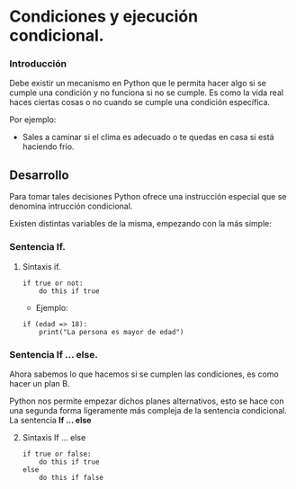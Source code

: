 # Condiciones y ejecución condicional.

### Introducción

Debe existir un mecanismo en Python que le permita hacer algo si se cumple una condición y no funciona si no se cumple. Es como la vida real haces ciertas cosas o no cuando se cumple una condición específica.

Por ejemplo:
- Sales a caminar si el clima es adecuado o te quedas en casa si está haciendo frío.

## Desarrollo 

Para tomar tales decisiones Python ofrece una instrucción especial que se denomina intrucción condicional.

Existen distintas variables de la misma, empezando con la más simple:

### Sentencia If.

1. Sintaxis if. 
    ~~~
    if true or not:
        do this if true
    ~~~
    
    - Ejemplo:

    ~~~
    if (edad => 18):
        print("La persona es mayor de edad")
    ~~~

### Sentencia If ... else.
Ahora sabemos lo que hacemos si se cumplen las condiciones, es como hacer un plan B.

Python nos permite empezar dichos planes alternativos, esto se hace con una segunda forma ligeramente más compleja de la sentencia condicional. La sentencia **If ... else**

2. Sintaxis If ... else
    ~~~
    if true or false:
        do this if true
    else
        do this if false
    ~~~